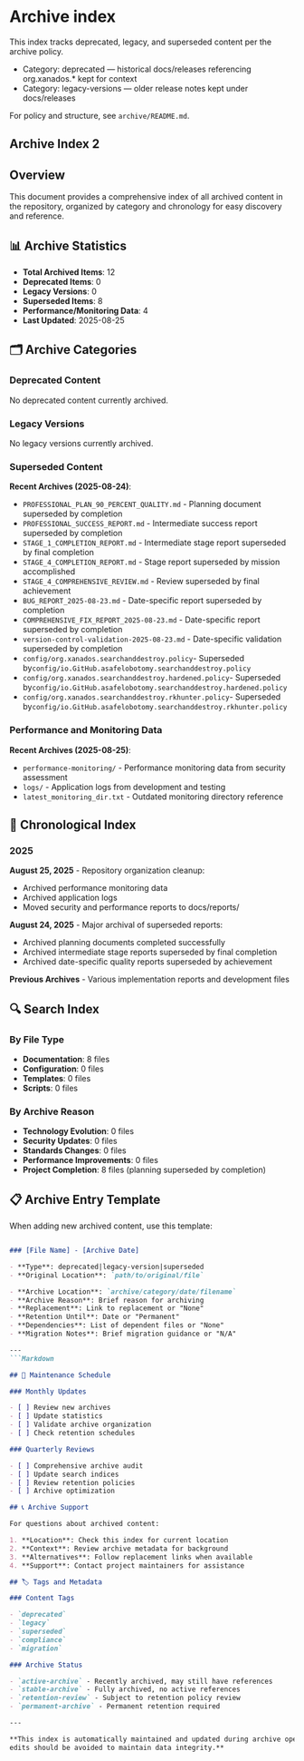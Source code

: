 # Archive index

This index tracks deprecated, legacy, and superseded content per the archive policy.

- Category: deprecated — historical docs/releases referencing org.xanados.* kept for context
- Category: legacy-versions — older release notes kept under docs/releases

For policy and structure, see `archive/README.md`.

## Archive Index 2

## Overview

This document provides a comprehensive index of all archived content in the repository,
organized by category and chronology for easy discovery and reference.

## 📊 Archive Statistics

- **Total Archived Items**: 12
- **Deprecated Items**: 0
- **Legacy Versions**: 0
- **Superseded Items**: 8
- **Performance/Monitoring Data**: 4
- **Last Updated**: 2025-08-25

## 🗂️ Archive Categories

### Deprecated Content

No deprecated content currently archived.

### Legacy Versions

No legacy versions currently archived.

### Superseded Content

**Recent Archives (2025-08-24)**:

- `PROFESSIONAL_PLAN_90_PERCENT_QUALITY.md` - Planning document superseded by completion
- `PROFESSIONAL_SUCCESS_REPORT.md` - Intermediate success report superseded by completion
- `STAGE_1_COMPLETION_REPORT.md` - Intermediate stage report superseded by final completion
- `STAGE_4_COMPLETION_REPORT.md` - Stage report superseded by mission accomplished
- `STAGE_4_COMPREHENSIVE_REVIEW.md` - Review superseded by final achievement
- `BUG_REPORT_2025-08-23.md` - Date-specific report superseded by completion
- `COMPREHENSIVE_FIX_REPORT_2025-08-23.md` - Date-specific report superseded by completion
- `version-control-validation-2025-08-23.md` - Date-specific validation superseded by completion
- `config/org.xanados.searchanddestroy.policy`- Superseded by`config/io.GitHub.asafelobotomy.searchanddestroy.policy`
- `config/org.xanados.searchanddestroy.hardened.policy`- Superseded by`config/io.GitHub.asafelobotomy.searchanddestroy.hardened.policy`
- `config/org.xanados.searchanddestroy.rkhunter.policy`- Superseded by`config/io.GitHub.asafelobotomy.searchanddestroy.rkhunter.policy`

### Performance and Monitoring Data

**Recent Archives (2025-08-25)**:

- `performance-monitoring/` - Performance monitoring data from security assessment
- `logs/` - Application logs from development and testing
- `latest_monitoring_dir.txt` - Outdated monitoring directory reference

## 📅 Chronological Index

### 2025

**August 25, 2025** - Repository organization cleanup:

- Archived performance monitoring data
- Archived application logs
- Moved security and performance reports to docs/reports/

**August 24, 2025** - Major archival of superseded reports:

- Archived planning documents completed successfully
- Archived intermediate stage reports superseded by final completion
- Archived date-specific quality reports superseded by achievement

**Previous Archives** - Various implementation reports and development files

## 🔍 Search Index

### By File Type

- **Documentation**: 8 files
- **Configuration**: 0 files
- **Templates**: 0 files
- **Scripts**: 0 files

### By Archive Reason

- **Technology Evolution**: 0 files
- **Security Updates**: 0 files
- **Standards Changes**: 0 files
- **Performance Improvements**: 0 files
- **Project Completion**: 8 files (planning superseded by completion)

## 📋 Archive Entry Template

When adding new archived content, use this template:

```Markdown

### [File Name] - [Archive Date]

- **Type**: deprecated|legacy-version|superseded
- **Original Location**: `path/to/original/file`

- **Archive Location**: `archive/category/date/filename`
- **Archive Reason**: Brief reason for archiving
- **Replacement**: Link to replacement or "None"
- **Retention Until**: Date or "Permanent"
- **Dependencies**: List of dependent files or "None"
- **Migration Notes**: Brief migration guidance or "N/A"

---
```Markdown

## 🔄 Maintenance Schedule

### Monthly Updates

- [ ] Review new archives
- [ ] Update statistics
- [ ] Validate archive organization
- [ ] Check retention schedules

### Quarterly Reviews

- [ ] Comprehensive archive audit
- [ ] Update search indices
- [ ] Review retention policies
- [ ] Archive optimization

## 📞 Archive Support

For questions about archived content:

1. **Location**: Check this index for current location
2. **Context**: Review archive metadata for background
3. **Alternatives**: Follow replacement links when available
4. **Support**: Contact project maintainers for assistance

## 🏷️ Tags and Metadata

### Content Tags

- `deprecated`
- `legacy`
- `superseded`
- `compliance`
- `migration`

### Archive Status

- `active-archive` - Recently archived, may still have references
- `stable-archive` - Fully archived, no active references
- `retention-review` - Subject to retention policy review
- `permanent-archive` - Permanent retention required

---

**This index is automatically maintained and updated during archive operations. Manual
edits should be avoided to maintain data integrity.**
